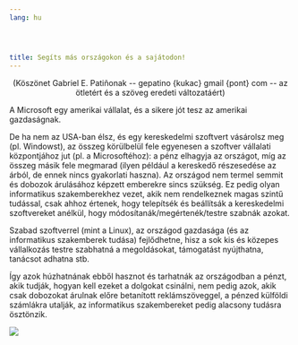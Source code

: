 ```yaml
---
lang: hu




title: Segíts más országokon és a sajátodon!
---
```


<center>(Köszönet Gabriel E. Patiñonak -- gepatino {kukac} gmail {pont} com -- az ötletért és a szöveg eredeti változatáért) </center>

A Microsoft egy amerikai vállalat, és a sikere jót tesz az amerikai gazdaságnak.

De ha nem az USA-ban élsz, és egy kereskedelmi szoftvert vásárolsz meg (pl. Windowst), az összeg körülbelül fele egyenesen a szoftver vállalati központjához jut (pl. a Microsoftéhoz): a pénz elhagyja az országot, míg az összeg másik fele megmarad (ilyen például a kereskedő részesedése az árból, de ennek nincs gyakorlati haszna). Az országod nem termel semmit és dobozok árulásához képzett emberekre sincs szükség. Ez pedig olyan informatikus szakemberekhez vezet, akik nem rendelkeznek magas szintű tudással, csak ahhoz értenek, hogy telepítsék és beállítsák a kereskedelmi szoftvereket anélkül, hogy módosítanák/megértenék/testre szabnák azokat.

Szabad szoftverrel (mint a Linux), az országod gazdasága (és az informatikus szakemberek tudása) fejlődhetne, hisz a sok kis és közepes vállalkozás testre szabhatná a megoldásokat, támogatást nyújthatna, tanácsot adhatna stb.

Így azok húzhatnának ebből hasznot és tarhatnák az országodban a pénzt, akik tudják, hogyan kell ezeket a dolgokat csinálni, nem pedig azok, akik csak dobozokat árulnak előre betanított reklámszöveggel, a pénzed külföldi számlákra utalják, az informatikus szakembereket pedig alacsony tudásra ösztönzik.

<img src="Images/earth.png" />





